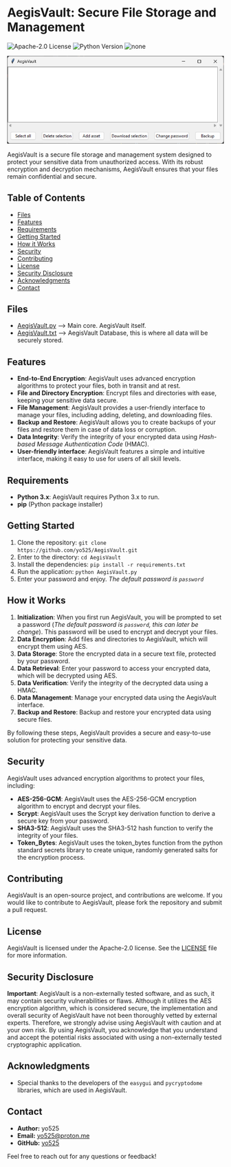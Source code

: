 ﻿# **AegisVault: Secure File Storage and Management**
![Apache-2.0 License](https://img.shields.io/badge/license-Apache--2.0-blue.svg)     ![Python Version](https://img.shields.io/badge/python-3.13%2B-green.svg)
![none](https://img.shields.io/github/languages/code-size/yo525/AegisVault)

![](/assets/AegisVault.png)

AegisVault is a secure file storage and management system designed to protect your sensitive data from unauthorized access. With its robust encryption and decryption mechanisms, AegisVault ensures that your files remain confidential and secure.

## Table of Contents

- [Files](#files)
- [Features](#features)
- [Requirements](#requirements)
- [Getting Started](#getting-started)
- [How it Works](#how-it-works)
- [Security](#security)
- [Contributing](#contributing)
- [License](#license)
- [Security Disclosure](#security-disclosure)
- [Acknowledgments](#acknowledgments)
- [Contact](#contact)

## **Files**
- [AegisVault.py](AegisVault.py) --> Main core. AegisVault itself.
- [AegisVault.txt](AegisVault.txt) --> AegisVault Database, this is where all data will be securely stored.

## **Features**

- **End-to-End Encryption**: AegisVault uses advanced encryption algorithms to protect your files, both in transit and at rest.
- **File and Directory Encryption**: Encrypt files and directories with ease, keeping your sensitive data secure.
- **File Management**: AegisVault provides a user-friendly interface to manage your files, including adding, deleting, and downloading files.
- **Backup and Restore**: AegisVault allows you to create backups of your files and restore them in case of data loss or corruption.
- **Data Integrity**: Verify the integrity of your encrypted data using *Hash-based Message Authentication Code* (HMAC).
- **User-friendly interface**: AegisVault features a simple and intuitive interface, making it easy to use for users of all skill levels.

## **Requirements**

- **Python 3.x**: AegisVault requires Python 3.x to run.
- **pip** (Python package installer)

## **Getting Started**

1. Clone the repository: `git clone https://github.com/yo525/AegisVault.git`
2. Enter to the directory: `cd AegisVault`
3. Install the dependencies: `pip install -r requirements.txt`
4. Run the application: `python AegisVault.py`
5. Enter your password and enjoy. *The default password is `password`*

## **How it Works**

1.  **Initialization**: When you first run AegisVault, you will be prompted to set a password (*The default password is `password`, this can later be change*). This password will be used to encrypt and decrypt your files.
2.  **Data Encryption**: Add files and directories to AegisVault, which will encrypt them using AES.
3.  **Data Storage**: Store the encrypted data in a secure text file, protected by your password.
4.  **Data Retrieval**: Enter your password to access your encrypted data, which will be decrypted using AES.
5.  **Data Verification**: Verify the integrity of the decrypted data using a HMAC.
6.  **Data Management**: Manage your encrypted data using the AegisVault interface.
7.  **Backup and Restore**: Backup and restore your encrypted data using secure files.

By following these steps, AegisVault provides a secure and easy-to-use solution for protecting your sensitive data.

## **Security**

AegisVault uses advanced encryption algorithms to protect your files, including:

- **AES-256-GCM**: AegisVault uses the AES-256-GCM encryption algorithm to encrypt and decrypt your files.
- **Scrypt**: AegisVault uses the Scrypt key derivation function to derive a secure key from your password.
- **SHA3-512**: AegisVault uses the SHA3-512 hash function to verify the integrity of your files.
- **Token_Bytes**: AegisVault uses the token_bytes function from the python standard secrets library to create unique, randomly generated salts for the encryption process.

## **Contributing**

AegisVault is an open-source project, and contributions are welcome. If you would like to contribute to AegisVault, please fork the repository and submit a pull request.

## **License**

AegisVault is licensed under the Apache-2.0 license. See the [LICENSE](LICENSE) file for more information.

## Security Disclosure

**Important**: AegisVault is a non-externally tested software, and as such, it may contain security vulnerabilities or flaws. Although it utilizes the AES encryption algorithm, which is considered secure, the implementation and overall security of AegisVault have not been thoroughly vetted by external experts. Therefore, we strongly advise using AegisVault with caution and at your own risk. By using AegisVault, you acknowledge that you understand and accept the potential risks associated with using a non-externally tested cryptographic application.

## **Acknowledgments**

- Special thanks to the developers of the `easygui` and `pycryptodome` libraries, which are used in AegisVault.

## Contact

- **Author:** yo525
- **Email:** [yo525@proton.me](mailto:yo525@proton.me)
-   **GitHub:** [yo525](https://github.com/yo525)

Feel free to reach out for any questions or feedback!
